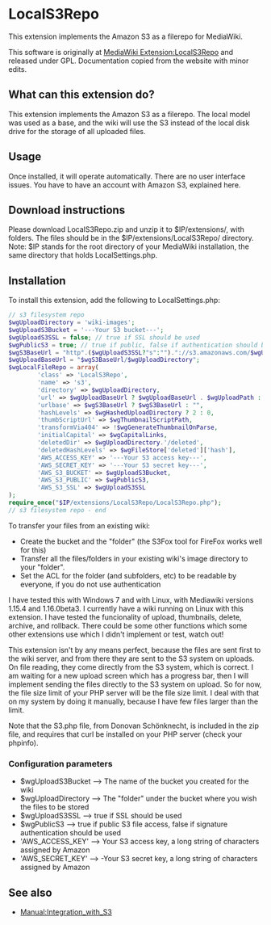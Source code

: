 LocalS3Repo
===========

This extension implements the Amazon S3 as a filerepo for MediaWiki.

This software is originally at [MediaWiki Extension:LocalS3Repo](http://www.mediawiki.org/wiki/Extension:LocalS3Repo) and released under GPL. Documentation copied from the website with minor edits.

## What can this extension do?

This extension implements the Amazon S3 as a filerepo. The local model was used as a base, and the wiki will use the S3 instead of the local disk drive for the storage of all uploaded files.

## Usage

Once installed, it will operate automatically. There are no user interface issues. You have to have an account with Amazon S3, explained here.

## Download instructions

Please download LocalS3Repo.zip and unzip it to $IP/extensions/, with folders. The files should be in the $IP/extensions/LocalS3Repo/ directory. Note: $IP stands for the root directory of your MediaWiki installation, the same directory that holds LocalSettings.php.

## Installation

To install this extension, add the following to LocalSettings.php:

```php
// s3 filesystem repo
$wgUploadDirectory = 'wiki-images';
$wgUploadS3Bucket = '---Your S3 bucket---';
$wgUploadS3SSL = false; // true if SSL should be used
$wgPublicS3 = true; // true if public, false if authentication should be used
$wgS3BaseUrl = "http".($wgUploadS3SSL?"s":"")."://s3.amazonaws.com/$wgUploadS3Bucket";
$wgUploadBaseUrl = "$wgS3BaseUrl/$wgUploadDirectory";
$wgLocalFileRepo = array(
        'class' => 'LocalS3Repo',
        'name' => 's3',
        'directory' => $wgUploadDirectory,
        'url' => $wgUploadBaseUrl ? $wgUploadBaseUrl . $wgUploadPath : $wgUploadPath,
        'urlbase' => $wgS3BaseUrl ? $wgS3BaseUrl : "",
        'hashLevels' => $wgHashedUploadDirectory ? 2 : 0,
        'thumbScriptUrl' => $wgThumbnailScriptPath,
        'transformVia404' => !$wgGenerateThumbnailOnParse,
        'initialCapital' => $wgCapitalLinks,
        'deletedDir' => $wgUploadDirectory.'/deleted',
        'deletedHashLevels' => $wgFileStore['deleted']['hash'],
        'AWS_ACCESS_KEY' => '---Your S3 access key---',
        'AWS_SECRET_KEY' => '---Your S3 secret key---',
        'AWS_S3_BUCKET' => $wgUploadS3Bucket,
        'AWS_S3_PUBLIC' => $wgPublicS3,
        'AWS_S3_SSL' => $wgUploadS3SSL
);
require_once("$IP/extensions/LocalS3Repo/LocalS3Repo.php");
// s3 filesystem repo - end
```

To transfer your files from an existing wiki:

* Create the bucket and the "folder" (the S3Fox tool for FireFox works well for this)
* Transfer all the files/folders in your existing wiki's image directory to your "folder".
* Set the ACL for the folder (and subfolders, etc) to be readable by everyone, if you do not use authentication

I have tested this with Windows 7 and with Linux, with Mediawiki versions 1.15.4 and 1.16.0beta3. I currently have a wiki running on Linux with this extension. I have tested the funcionality of upload, thumbnails, delete, archive, and rollback. There could be some other functions which some other extensions use which I didn't implement or test, watch out!

This extension isn't by any means perfect, because the files are sent first to the wiki server, and from there they are sent to the S3 system on uploads. On file reading, they come directly from the S3 system, which is correct. I am waiting for a new upload screen which has a progress bar, then I will implement sending the files directly to the S3 system on upload. So for now, the file size limit of your PHP server will be the file size limit. I deal with that on my system by doing it manually, because I have few files larger than the limit.

Note that the S3.php file, from Donovan Schönknecht, is included in the zip file, and requires that curl be installed on your PHP server (check your phpinfo).

### Configuration parameters
* $wgUploadS3Bucket --> The name of the bucket you created for the wiki
* $wgUploadDirectory --> The "folder" under the bucket where you wish the files to be stored
* $wgUploadS3SSL --> true if SSL should be used
* $wgPublicS3 --> true if public S3 file access, false if signature authentication should be used
* 'AWS_ACCESS_KEY' --> Your S3 access key, a long string of characters assigned by Amazon
* 'AWS_SECRET_KEY' --> -Your S3 secret key, a long string of characters assigned by Amazon

## See also
* [Manual:Integration_with_S3](http://www.mediawiki.org/wiki/Manual:Integration_with_S3)
